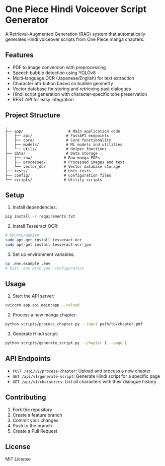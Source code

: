 # One Piece Hindi Voiceover Script Generator

A Retrieval-Augmented Generation (RAG) system that automatically generates Hindi voiceover scripts from One Piece manga chapters.

## Features

- PDF to image conversion with preprocessing
- Speech bubble detection using YOLOv8
- Multi-language OCR (Japanese/English) for text extraction
- Character attribution based on bubble geometry
- Vector database for storing and retrieving past dialogues
- Hindi script generation with character-specific tone preservation
- REST API for easy integration

## Project Structure

```
.
├── app/                    # Main application code
│   ├── api/               # FastAPI endpoints
│   ├── core/              # Core functionality
│   ├── models/            # ML models and utilities
│   └── utils/             # Helper functions
├── data/                  # Data storage
│   ├── raw/              # Raw manga PDFs
│   ├── processed/        # Processed images and text
│   └── vector_db/        # Vector database storage
├── tests/                # Unit tests
├── config/               # Configuration files
└── scripts/              # Utility scripts
```

## Setup

1. Install dependencies:
```bash
pip install -r requirements.txt
```

2. Install Tesseract OCR:
```bash
# Ubuntu/Debian
sudo apt-get install tesseract-ocr
sudo apt-get install tesseract-ocr-jpn
```

3. Set up environment variables:
```bash
cp .env.example .env
# Edit .env with your configuration
```

## Usage

1. Start the API server:
```bash
uvicorn app.api.main:app --reload
```

2. Process a new manga chapter:
```bash
python scripts/process_chapter.py --input path/to/chapter.pdf
```

3. Generate Hindi script:
```bash
python scripts/generate_script.py --chapter 1 --page 1
```

## API Endpoints

- `POST /api/v1/process-chapter`: Upload and process a new chapter
- `GET /api/v1/generate-script`: Generate Hindi script for a specific page
- `GET /api/v1/characters`: List all characters with their dialogue history

## Contributing

1. Fork the repository
2. Create a feature branch
3. Commit your changes
4. Push to the branch
5. Create a Pull Request

## License

MIT License 